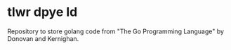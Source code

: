 # tlwr dpye ld

Repository to store golang code from "The Go Programming Language" by Donovan
and Kernighan.
